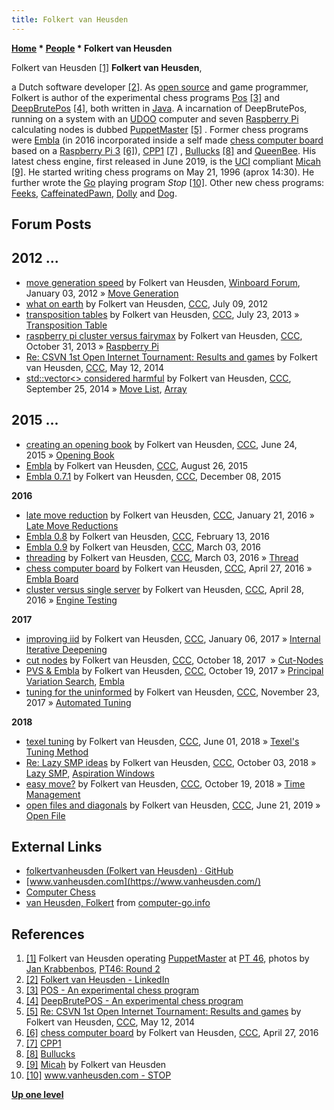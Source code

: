 ```yaml
---
title: Folkert van Heusden
---
```

**[Home](Home "Home") * [People](People "People") * Folkert van Heusden**

[](https://www.csvn.nl/index.php/nieuws/51-toernooien/640-pt46-round-2) Folkert van Heusden <a id="cite-note-1" href="#cite-ref-1">[1]</a>
**Folkert van Heusden**,

a Dutch software developer <a id="cite-note-2" href="#cite-ref-2">[2]</a>.
As [open source](https://en2.wikipedia.org/wiki/Open_source_movement) and game programmer, Folkert is author of the experimental chess programs [Pos](index.php?title=Pos&action=edit&redlink=1 "Pos (page does not exist)") <a id="cite-note-3" href="#cite-ref-3">[3]</a> and [DeepBrutePos](DeepBrutePos "DeepBrutePos") <a id="cite-note-4" href="#cite-ref-4">[4]</a>, both written in [Java](Java "Java"). A incarnation of DeepBrutePos, running on a system with an [UDOO](UDOO "UDOO") computer and seven [Raspberry Pi](Raspberry_Pi "Raspberry Pi") calculating nodes is dubbed [PuppetMaster](PuppetMaster "PuppetMaster") <a id="cite-note-5" href="#cite-ref-5">[5]</a> . Former chess programs were [Embla](Embla "Embla") (in 2016 incorporated inside a self made [chess computer board](index.php?title=Embla_Board&action=edit&redlink=1 "Embla Board (page does not exist)") based on a [Raspberry Pi 3](Raspberry_Pi#3 "Raspberry Pi") <a id="cite-note-6" href="#cite-ref-6">[6]</a>), [CPP1](index.php?title=CPP1&action=edit&redlink=1 "CPP1 (page does not exist)") <a id="cite-note-7" href="#cite-ref-7">[7]</a> , [Bullucks](index.php?title=Bullucks&action=edit&redlink=1 "Bullucks (page does not exist)") <a id="cite-note-8" href="#cite-ref-8">[8]</a> and [QueenBee](index.php?title=QueenBee&action=edit&redlink=1 "QueenBee (page does not exist)"). His latest chess engine, first released in June 2019, is the [UCI](UCI "UCI") compliant [Micah](Micah "Micah") <a id="cite-note-9" href="#cite-ref-9">[9]</a>. He started writing chess programs on May 21, 1996 (aprox 14:30).
He further wrote the [Go](Go "Go") playing program *Stop* <a id="cite-note-10" href="#cite-ref-10">[10]</a>.
Other new chess programs: [Feeks](Feeks "Feeks"), [CaffeinatedPawn](index.php?title=CaffeinatedPawn&action=edit&redlink=1 "CaffeinatedPawn (page does not exist)"), [Dolly](index.php?title=Dolly&action=edit&redlink=1 "Dolly (page does not exist)") and [Dog](Dog "Dog").

## Forum Posts

## 2012 ...

- [move generation speed](http://www.open-aurec.com/wbforum/viewtopic.php?f=4&t=52125&sid=d3919159e42267a64891e4e0e3bfbaf0) by Folkert van Heusden, [Winboard Forum](Computer_Chess_Forums "Computer Chess Forums"), January 03, 2012 » [Move Generation](Move_Generation "Move Generation")
- [what on earth](http://www.talkchess.com/forum/viewtopic.php?p=472906) by Folkert van Heusden, [CCC](CCC "CCC"), July 09, 2012
- [transposition tables](http://www.talkchess.com/forum/viewtopic.php?t=48735) by Folkert van Heusden, [CCC](CCC "CCC"), July 23, 2013 » [Transposition Table](Transposition_Table "Transposition Table")
- [raspberry pi cluster versus fairymax](http://www.talkchess.com/forum/viewtopic.php?t=49892) by Folkert van Heusden, [CCC](CCC "CCC"), October 31, 2013 » [Raspberry Pi](Raspberry_Pi "Raspberry Pi")
- [Re: CSVN 1st Open Internet Tournament: Results and games](http://www.talkchess.com/forum/viewtopic.php?t=52280&start=11) by Folkert van Heusden, [CCC](CCC "CCC"), May 12, 2014
- [std::vector\<> considered harmful](http://www.talkchess.com/forum/viewtopic.php?t=53820) by Folkert van Heusden, [CCC](CCC "CCC"), September 25, 2014 » [Move List](Move_List "Move List"), [Array](Array "Array")

## 2015 ...

- [creating an opening book](http://www.talkchess.com/forum/viewtopic.php?t=56770) by Folkert van Heusden, [CCC](CCC "CCC"), June 24, 2015 » [Opening Book](Opening_Book "Opening Book")
- [Embla](http://www.talkchess.com/forum/viewtopic.php?t=57391) by Folkert van Heusden, [CCC](CCC "CCC"), August 26, 2015
- [Embla 0.7.1](http://www.talkchess.com/forum/viewtopic.php?t=58525) by Folkert van Heusden, [CCC](CCC "CCC"), December 08, 2015

**2016**

- [late move reduction](http://www.talkchess.com/forum/viewtopic.php?t=58996) by Folkert van Heusden, [CCC](CCC "CCC"), January 21, 2016 » [Late Move Reductions](Late_Move_Reductions "Late Move Reductions")
- [Embla 0.8](http://www.talkchess.com/forum/viewtopic.php?t=58900) by Folkert van Heusden, [CCC](CCC "CCC"), February 13, 2016
- [Embla 0.9](http://www.talkchess.com/forum/viewtopic.php?t=59419) by Folkert van Heusden, [CCC](CCC "CCC"), March 03, 2016
- [threading](http://www.talkchess.com/forum/viewtopic.php?t=59423) by Folkert van Heusden, [CCC](CCC "CCC"), March 03, 2016 » [Thread](Thread "Thread")
- [chess computer board](http://www.talkchess.com/forum/viewtopic.php?t=59977) by Folkert van Heusden, [CCC](CCC "CCC"), April 27, 2016 » [Embla Board](index.php?title=Embla_Board&action=edit&redlink=1 "Embla Board (page does not exist)")
- [cluster versus single server](http://www.talkchess.com/forum/viewtopic.php?t=59984) by Folkert van Heusden, [CCC](CCC "CCC"), April 28, 2016 » [Engine Testing](Engine_Testing "Engine Testing")

**2017**

- [improving iid](http://www.talkchess.com/forum/viewtopic.php?t=62737) by Folkert van Heusden, [CCC](CCC "CCC"), January 06, 2017 » [Internal Iterative Deepening](Internal_Iterative_Deepening "Internal Iterative Deepening")
- [cut nodes](http://www.talkchess.com/forum/viewtopic.php?t=65477) by Folkert van Heusden, [CCC](CCC "CCC"), October 18, 2017  » [Cut-Nodes](Node_Types#cut-nodes "Node Types")
- [PVS & Embla](http://www.talkchess.com/forum/viewtopic.php?t=65490) by Folkert van Heusden, [CCC](CCC "CCC"), October 19, 2017 » [Principal Variation Search](Principal_Variation_Search "Principal Variation Search"), [Embla](Embla "Embla")
- [tuning for the uninformed](http://www.talkchess.com/forum/viewtopic.php?t=65799) by Folkert van Heusden, [CCC](CCC "CCC"), November 23, 2017 » [Automated Tuning](Automated_Tuning "Automated Tuning")

**2018**

- [texel tuning](http://www.talkchess.com/forum3/viewtopic.php?f=7&t=67614) by Folkert van Heusden, [CCC](CCC "CCC"), June 01, 2018 » [Texel's Tuning Method](Texel%27s_Tuning_Method "Texel's Tuning Method")
- [Re: Lazy SMP ideas](http://www.talkchess.com/forum3/viewtopic.php?f=7&t=68278&start=16) by Folkert van Heusden, [CCC](CCC "CCC"), October 03, 2018 » [Lazy SMP](Lazy_SMP "Lazy SMP"), [Aspiration Windows](Aspiration_Windows "Aspiration Windows")
- [easy move?](http://www.talkchess.com/forum3/viewtopic.php?f=7&t=68692) by Folkert van Heusden, [CCC](CCC "CCC"), October 19, 2018 » [Time Management](Time_Management "Time Management")
- [open files and diagonals](http://www.talkchess.com/forum3/viewtopic.php?f=7&t=71062) by Folkert van Heusden, [CCC](CCC "CCC"), June 21, 2019 » [Open File](Open_File "Open File")

## External Links

- [folkertvanheusden (Folkert van Heusden) · GitHub](https://github.com/folkertvanheusden)
- [www.vanheusden.com](https://www.vanheusden.com/)
- [Computer Chess](https://www.vanheusden.com/chess/)
- [van Heusden, Folkert](http://www.computer-go.info/db/operson.php?a=van+Heusden%2C+Folkert) from [computer-go.info](http://www.computer-go.info/)

## References

1. <a id="cite-ref-1" href="#cite-note-1">[1]</a> Folkert van Heusden operating [PuppetMaster](PuppetMaster "PuppetMaster") at [PT 46](PT_46 "PT 46"), photos by [Jan Krabbenbos](Jan_Krabbenbos "Jan Krabbenbos"), [PT46: Round 2](https://www.csvn.nl/index.php/nieuws/51-toernooien/640-pt46-round-2)
1. <a id="cite-ref-2" href="#cite-note-2">[2]</a> [Folkert van Heusden - LinkedIn](http://nl.linkedin.com/in/folkertvanheusden)
1. <a id="cite-ref-3" href="#cite-note-3">[3]</a> [POS - An experimental chess program](http://www.vanheusden.com/pos/)
1. <a id="cite-ref-4" href="#cite-note-4">[4]</a> [DeepBrutePOS - An experimental chess program](http://www.vanheusden.com/DeepBrutePos/)
1. <a id="cite-ref-5" href="#cite-note-5">[5]</a> [Re: CSVN 1st Open Internet Tournament: Results and games](http://www.talkchess.com/forum/viewtopic.php?t=52280&start=11) by Folkert van Heusden, [CCC](CCC "CCC"), May 12, 2014
1. <a id="cite-ref-6" href="#cite-note-6">[6]</a> [chess computer board](http://www.talkchess.com/forum/viewtopic.php?t=59977) by Folkert van Heusden, [CCC](CCC "CCC"), April 27, 2016
1. <a id="cite-ref-7" href="#cite-note-7">[7]</a> [CPP1](http://www.vanheusden.com/cpp1/)
1. <a id="cite-ref-8" href="#cite-note-8">[8]</a> [Bullucks](http://www.vanheusden.com/bullucks/)
1. <a id="cite-ref-9" href="#cite-note-9">[9]</a> [Micah](http://www.vanheusden.com/Micah/) by Folkert van Heusden
1. <a id="cite-ref-10" href="#cite-note-10">[10]</a> [www.vanheusden.com - STOP](https://www.vanheusden.com/stop/)

**[Up one level](People "People")**

